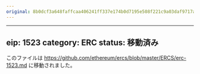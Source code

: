 ```yaml
---
original: 8b0dcf3a648faffcaa406241ff337e174b0d7195e508f221c9a03daf9717a233
---
```


---
eip: 1523
category: ERC
status: 移動済み
---

このファイルは https://github.com/ethereum/ercs/blob/master/ERCS/erc-1523.md に移動されました。